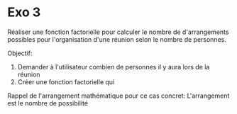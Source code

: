 # Exo 3

Réaliser une fonction factorielle pour calculer le nombre de d'arrangements possibles pour l'organisation d'une réunion selon le nombre de personnes.

Objectif: 
1. Demander à l'utilisateur combien de personnes il y aura lors de la réunion
2. Créer une fonction factorielle qui 


Rappel de l'arrangement mathématique pour ce cas concret:
L'arrangement est le nombre de possibilité
